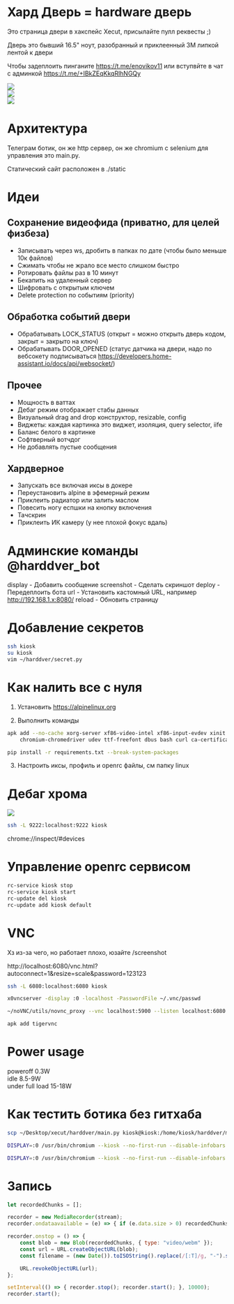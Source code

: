 # Хард Дверь = hardware дверь

Это страница двери в хакспейс Xecut, присылайте пулл реквесты ;)  

Дверь это бывший 16.5" ноут, разобранный и приклеенный 3M липкой лентой к двери  

Чтобы задеплоить пинганите https://t.me/enovikov11 или вступвйте в чат с админкой https://t.me/+IBkZEqKkqRlhNGQy  

<img src="./docs/detailed.jpg"></img><br/>
<img src="./docs/pano.jpg"></img><br/>
<img src="./docs/back.jpg"></img><br/>

# Архитектура

Телеграм ботик, он же http сервер, он же chromium с selenium для управления это main.py.  

Статический сайт расположен в ./static  

# Идеи

## Сохранение видеофида (приватно, для целей физбеза)

- Записывать через ws, дробить в папках по дате (чтобы было меньше 10к файлов)
- Сжимать чтобы не жрало все место слишком быстро
- Ротировать файлы раз в 10 минут
- Бекапить на удаленный сервер
- Шифровать с открытым ключем
- Delete protection по событиям (priority)

## Обработка событий двери

- Обрабатывать LOCK_STATUS (открыт = можно открыть дверь кодом, закрыт = закрыто на ключ)
- Обрабатывать DOOR_OPENED (статус датчика на двери, надо по вебсокету подписываться https://developers.home-assistant.io/docs/api/websocket/)

## Прочее

- Мощность в ваттах
- Дебаг режим отображает стабы данных
- Визуальный drag and drop конструктор, resizable, config
- Виджеты: каждая картинка это виджет, изоляция, query selector, iife
- Баланс белого в картинке
- Софтверный вотчдог
- Не добавлять пустые сообщения

## Хардверное

- Запускать все включая иксы в докере
- Переустановить alpine в эфемерный режим
- Приклеить радиатор или залить маслом
- Повесить ногу еспшки на кнопку включения
- Тачскрин
- Приклеить ИК камеру (у нее плохой фокус вдаль)

# Админские команды @harddver_bot

display - Добавить сообщение
screenshot - Сделать скриншот
deploy - Передеплоить бота
url - Установить кастомный URL, например http://192.168.1.x:8080/
reload - Обновить страницу

# Добавление секретов

```bash
ssh kiosk
su kiosk
vim ~/harddver/secret.py
```

# Как налить все с нуля

1. Установить https://alpinelinux.org  

2. Выполнить команды  

```bash
apk add --no-cache xorg-server xf86-video-intel xf86-input-evdev xinit chromium openbox chromium \
    chromium-chromedriver udev ttf-freefont dbus bash curl ca-certificates xdg-utils

pip install -r requirements.txt --break-system-packages
```

3. Настроить иксы, профиль и openrc файлы, см папку linux

# Дебаг хрома

<img src="./docs/debug.png"></img>

```bash
ssh -L 9222:localhost:9222 kiosk
```

chrome://inspect/#devices

# Управление openrc сервисом

```bash
rc-service kiosk stop
rc-service kiosk start
rc-update del kiosk
rc-update add kiosk default
```

# VNC

Хз из-за чего, но работает плохо, юзайте /screenshot

http://localhost:6080/vnc.html?autoconnect=1&resize=scale&password=123123

```bash
ssh -L 6080:localhost:6080 kiosk

x0vncserver -display :0 -localhost -PasswordFile ~/.vnc/passwd

~/noVNC/utils/novnc_proxy --vnc localhost:5900 --listen localhost:6080

apk add tigervnc
```

# Power usage

poweroff 0.3W  
idle 8.5-9W  
under full load 15-18W  

# Как тестить ботика без гитхаба

```bash
scp ~/Desktop/xecut/harddver/main.py kiosk@kiosk:/home/kiosk/harddver/main.py

DISPLAY=:0 /usr/bin/chromium --kiosk --no-first-run --disable-infobars --noerrdialogs --use-fake-ui-for-media-stream  http://192.168.1.58:8000/

DISPLAY=:0 /usr/bin/chromium --kiosk --no-first-run --disable-infobars --noerrdialogs --use-fake-ui-for-media-stream file:///root/kiosk-website/index.html
```

# Запись

```js
let recordedChunks = [];

recorder = new MediaRecorder(stream);
recorder.ondataavailable = (e) => { if (e.data.size > 0) recordedChunks.push(e.data); };

recorder.onstop = () => {
    const blob = new Blob(recordedChunks, { type: "video/webm" });
    const url = URL.createObjectURL(blob);
    const filename = (new Date()).toISOString().replace(/[:T]/g, "-").split(".")[0] + ".webm";

    URL.revokeObjectURL(url);
};

setInterval(() => { recorder.stop(); recorder.start(); }, 10000);
recorder.start();
```
